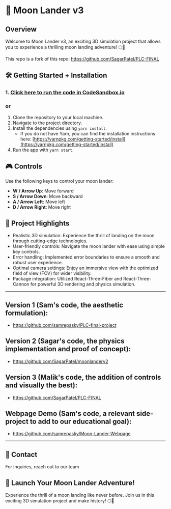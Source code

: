 # 🚀 Moon Lander v3

## Overview

Welcome to Moon Lander v3, an exciting 3D simulation project that allows you to experience a thrilling moon landing adventure! 🌕💫

This repo is a fork of this repo: https://github.com/SagarPateI/PLC-FINAL 

## 🛠️ Getting Started + Installation

### 1. [Click here to run the code in CodeSandbox.io](https://codesandbox.io/p/github/SagarPateI/MoonlanderV3/main)

### or

1. Clone the repository to your local machine.
2. Navigate to the project directory.
3. Install the dependencies using `yarn install`.
   - If you do not have Yarn, you can find the installation instructions here: [https://yarnpkg.com/getting-started/install](https://yarnpkg.com/getting-started/install)
4. Run the app with `yarn start`.

## 🎮 Controls

Use the following keys to control your moon lander:

- **W / Arrow Up**: Move forward
- **S / Arrow Down**: Move backward
- **A / Arrow Left**: Move left
- **D / Arrow Right**: Move right

## 🚀 Project Highlights

- Realistic 3D simulation: Experience the thrill of landing on the moon through cutting-edge technologies.
- User-friendly controls: Navigate the moon lander with ease using simple key controls.
- Error handling: Implemented error boundaries to ensure a smooth and robust user experience.
- Optimal camera settings: Enjoy an immersive view with the optimized field of view (FOV) for wider visibility.
- Package integration: Utilized React-Three-Fiber and React-Three-Cannon for powerful 3D rendering and physics simulation.

---

## Version 1 (Sam's code, the aesthetic formulation):

- https://github.com/samrepasky/PLC-final-project

## Version 2 (Sagar's code, the physics implementation and proof of concept):

- https://github.com/SagarPateI/moonlanderv2

## Version 3 (Malik's code, the addition of controls and visually the best):

- https://github.com/SagarPateI/PLC-FINAL

## Webpage Demo (Sam's code, a relevant side-project to add to our educational goal):

- https://github.com/samrepasky/Moon-Lander-Webpage

---

## 📧 Contact

For inquiries, reach out to our team

## 🚀 Launch Your Moon Lander Adventure!

Experience the thrill of a moon landing like never before. Join us in this exciting 3D simulation project and make history! 🌕🚀
